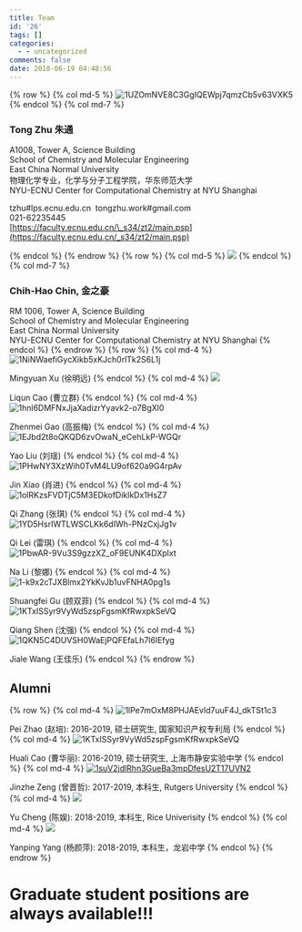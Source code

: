 ```yaml
---
title: Team
id: '26'
tags: []
categories:
  - - uncategorized
comments: false
date: 2018-06-19 04:48:56
---
```

<link rel="stylesheet" href="https://cdn.jsdelivr.net/npm/bootstrap@4.5.3/dist/css/bootstrap-grid.min.css">

{% row %}
{% col md-5 %}
![1UZOmNVE8C3GgIQEWpj7qmzCb5v63VXK5](https://api.njzjz.win/1UZOmNVE8C3GgIQEWpj7qmzCb5v63VXK5)
{% endcol %}
{% col md-7 %}
### Tong Zhu 朱通

A1008, Tower A, Science Building  
School of Chemistry and Molecular Engineering  
East China Normal University  
物理化学专业，化学与分子工程学院，华东师范大学  
NYU-ECNU Center for Computational Chemistry at NYU Shanghai

tzhu#lps.ecnu.edu.cn  tongzhu.work#gmail.com           
021-62235445  
[https://faculty.ecnu.edu.cn/\_s34/zt2/main.psp](https://faculty.ecnu.edu.cn/_s34/zt2/main.psp)  

{% endcol %}
{% endrow %}
{% row %}
{% col md-5 %}
![](https://api.njzjz.win/16AL1iJyBQljZ9R6afnOrj-KlObHonsfa)
{% endcol %}
{% col md-7 %}
### Chih-Hao Chin[,](http://computchem.cn/wp-content/uploads/2019/04/CV_%E9%87%91%E4%B9%8B%E8%B1%AA.pdf) 金之豪

RM 1006, Tower A, Science Building  
School of Chemistry and Molecular Engineering  
East China Normal University  
NYU-ECNU Center for Computational Chemistry at NYU Shanghai
{% endcol %}
{% endrow %}
{% row %}
{% col md-4 %}
![1NiNWaefiGycXikb5xKJch0rlTk2S6L1j](https://api.njzjz.win/1NiNWaefiGycXikb5xKJch0rlTk2S6L1j "1NiNWaefiGycXikb5xKJch0rlTk2S6L1j")

Mingyuan Xu (徐明远)
{% endcol %}
{% col md-4 %}
![](https://api.njzjz.win/1CtlJtEwRCF9EWutlAjIJkLGuX-gfeZsk)

Liqun Cao (曹立群)
{% endcol %}
{% col md-4 %}
![1hnl6DMFNxJjaXadizrYyavk2-o7BgXl0](https://api.njzjz.win/1hnl6DMFNxJjaXadizrYyavk2-o7BgXl0 "1hnl6DMFNxJjaXadizrYyavk2-o7BgXl0")

Zhenmei Gao (高振梅)
{% endcol %}
{% col md-4 %}
![1EJbd2t8oQKQD6zvOwaN_eCehLkP-WGQr](https://api.njzjz.win/1EJbd2t8oQKQD6zvOwaN_eCehLkP-WGQr "1EJbd2t8oQKQD6zvOwaN_eCehLkP-WGQr")

Yao Liu (刘瑶)
{% endcol %}
{% col md-4 %}
![1PHwNY3XzWih0TvM4LU9of620a9G4rpAv](https://api.njzjz.win/1PHwNY3XzWih0TvM4LU9of620a9G4rpAv "1PHwNY3XzWih0TvM4LU9of620a9G4rpAv")

Jin Xiao (肖进)
{% endcol %}
{% col md-4 %}
![1olRKzsFVDTjC5M3EDkofDiklkDx1HsZ7](https://api.njzjz.win/1olRKzsFVDTjC5M3EDkofDiklkDx1HsZ7 "1olRKzsFVDTjC5M3EDkofDiklkDx1HsZ7")

Qi Zhang (张琪)
{% endcol %}
{% col md-4 %}
![1YD5HsrIWTLWSCLKk6dIWh-PNzCxjJg1v](https://api.njzjz.win/1YD5HsrIWTLWSCLKk6dIWh-PNzCxjJg1v "1YD5HsrIWTLWSCLKk6dIWh-PNzCxjJg1v")

Qi Lei (雷琪)
{% endcol %}
{% col md-4 %}
![1PbwAR-9Vu3S9gzzXZ_oF9EUNK4DXplxt](https://api.njzjz.win/1PbwAR-9Vu3S9gzzXZ_oF9EUNK4DXplxt "1PbwAR-9Vu3S9gzzXZ_oF9EUNK4DXplxt")

Na Li (黎娜)
{% endcol %}
{% col md-4 %}
![1-k9x2cTJXBlmx2YkKvJb1uvFNHA0pg1s](https://api.njzjz.win/1-k9x2cTJXBlmx2YkKvJb1uvFNHA0pg1s "1-k9x2cTJXBlmx2YkKvJb1uvFNHA0pg1s")

Shuangfei Gu (顾双菲)
{% endcol %}
{% col md-4 %}
![1KTxISSyr9VyWd5zspFgsmKfRwxpkSeVQ](https://api.njzjz.win/1KTxISSyr9VyWd5zspFgsmKfRwxpkSeVQ "1KTxISSyr9VyWd5zspFgsmKfRwxpkSeVQ")

Qiang Shen (沈强)
{% endcol %}
{% col md-4 %}
![1QKN5C4DUVSH0WaEjPQFEfaLh7I6lEfyg](https://api.njzjz.win/1QKN5C4DUVSH0WaEjPQFEfaLh7I6lEfyg "1QKN5C4DUVSH0WaEjPQFEfaLh7I6lEfyg")

Jiale Wang (王佳乐)
{% endcol %}
{% endrow %}

## Alumni
{% row %}
{% col md-4 %}
![1lPe7mOxM8PHJAEvld7uuF4J_dkTSt1c3](https://api.njzjz.win/1lPe7mOxM8PHJAEvld7uuF4J_dkTSt1c3 "1lPe7mOxM8PHJAEvld7uuF4J_dkTSt1c3")

Pei Zhao (赵培): 2016-2019, 硕士研究生, 国家知识产权专利局
{% endcol %}
{% col md-4 %}
![1KTxISSyr9VyWd5zspFgsmKfRwxpkSeVQ](https://api.njzjz.win/1KTxISSyr9VyWd5zspFgsmKfRwxpkSeVQ "1KTxISSyr9VyWd5zspFgsmKfRwxpkSeVQ")

Huali Cao (曹华丽): 2016-2019, 硕士研究生, 上海市静安实验中学
{% endcol %}
{% col md-4 %}
[![1suV2jdlRhn3GueBa3mpDfesU2T17UVN2](https://api.njzjz.win/1suV2jdlRhn3GueBa3mpDfesU2T17UVN2 "1suV2jdlRhn3GueBa3mpDfesU2T17UVN2")](https://cv.njzjz.win)

Jinzhe Zeng (曾晋哲): 2017-2019, 本科生, Rutgers University
{% endcol %}
{% col md-4 %}
![](https://api.njzjz.win/15rZsxBua1-R10l0rWyGt8t1WUEcDrTEG)

Yu Cheng (陈娱): 2018-2019, 本科生, Rice Univerisity
{% endcol %}
{% col md-4 %}
![](https://api.njzjz.win/17f_SIunxWmJRSdVXScHxAaNfNMis8xQ3)

Yanping Yang (杨颜萍): 2018-2019, 本科生，龙岩中学
{% endcol %}
{% endrow %}
# Graduate student positions are always available!!!